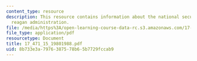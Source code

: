 ```yaml
---
content_type: resource
description: This resource contains information about the national security and the
  reagan administration.
file: /media/https%3A/open-learning-course-data-rc.s3.amazonaws.com/17-471-american-national-security-policy-fall-2002/8b733e3a7976387578b65b7729fccab9_17_471_15_19801988.pdf
file_type: application/pdf
resourcetype: Document
title: 17_471_15_19801988.pdf
uid: 8b733e3a-7976-3875-78b6-5b7729fccab9
---
```

